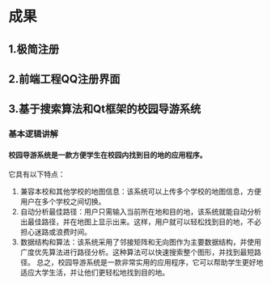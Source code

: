 # 成果
## 1.极简注册
## 2.前端工程QQ注册界面
## 3.基于搜索算法和Qt框架的校园导游系统
###  基本逻辑讲解
#### 校园导游系统是一款方便学生在校园内找到目的地的应用程序。
它具有以下特点：
1. 兼容本校和其他学校的地图信息：该系统可以上传多个学校的地图信息，方便用户在多个学校之间切换。
2. 自动分析最佳路径：用户只需输入当前所在地和目的地，该系统就能自动分析出最佳路径，并在地图上显示出来。这样，用户就可以轻松找到目的地，不必担心迷路或浪费时间。
3. 数据结构和算法：该系统采用了邻接矩阵和无向图作为主要数据结构，并使用广度优先算法进行路径分析。这种算法可以快速搜索整个图形，并找到最短路径。
总之，校园导游系统是一款非常实用的应用程序，它可以帮助学生更好地适应大学生活，并让他们更轻松地找到目的地。
